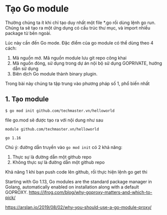 # Tạo Go module

Thường chúng ta ít khi chỉ tạo duy nhất một file *.go rồi dùng lệnh go run. Chúng ta sẽ tạo ra một ứng dụng có cấu trúc thư mục, và import nhiều package từ bên ngoài.

Lúc này cần đến Go mode. Đặc điểm của go module có thể dùng theo 4 cách:

1. Mã nguồn mở. Mã nguồn module lưu git repo công khai
2. Mã nguồn đóng, sử dụng trong dự án nội bộ sử dụng GOPRIVATE, hướng dẫn sử dụng [](https://johanlejdung.medium.com/a-mini-guide-go-modules-and-private-repositories-fa94c3726cf1)
3. Biên dịch Go module thành binary plugin.

Trong bài này chúng ta tập trung vào phương pháp số 1, phổ biến nhất
## 1. Tạo module
```
$ go mod init github.com/techmaster.vn/helloworld
```

file go.mod sẽ được tạo ra với nội dung như sau
```
module github.com/techmaster.vn/helloworld

go 1.16
```
Chú ý: đường dẫn truyền vào ```go mod init``` có 2 khả năng:
1. Thực sự là đường dẫn một github repo
2. Không thực sự là đường dẫn một github repo

Khả năng 1 khi bạn push code lên github, rồi thực hiện lệnh go get thi

Starting with Go 1.13, Go modules are the standard package manager in Golang, automatically enabled on installation along with a default GOPROXY. 
https://jfrog.com/blog/why-goproxy-matters-and-which-to-pick/

https://arslan.io/2019/08/02/why-you-should-use-a-go-module-proxy/





